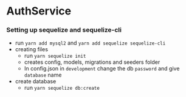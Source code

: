 # AuthService

### Setting up sequelize and sequelize-cli

- run `yarn add mysql2` and `yarn add sequelize sequelize-cli`
- creating files
  - run `yarn sequelize init`
  - creates config, models, migrations and seeders folder
  - In config.json in `development` change the db `password` and give `database` name
- create database
  - run `yarn sequelize db:create`
